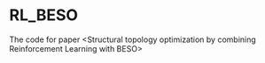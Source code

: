 # RL_BESO
The code for paper &lt;Structural topology optimization by combining Reinforcement Learning with BESO>
